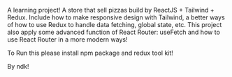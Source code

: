 A learning project!
A store that sell pizzas build by ReactJS + Tailwind + Redux. Include how to make responsive design with Tailwind, a better ways of how to use Redux to handle data fetching, global state, etc.
This project also apply some advanced function of React Router: useFetch and how to use React Router in a more modern ways!

To Run this please install npm package and redux tool kit!

By ndk!
